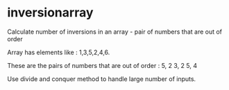 # inversionarray
Calculate number of inversions in an array - pair of numbers that are out of order

Array has elements like : 1,3,5,2,4,6.

These are the pairs of numbers that are out of order :
5, 2
3, 2
5, 4

Use divide and conquer method to handle large number of inputs.
